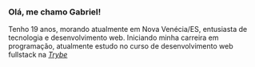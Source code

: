 ### Olá, me chamo Gabriel!


Tenho 19 anos, morando atualmente em Nova Venécia/ES,
entusiasta de tecnologia e desenvolvimento web. 
Iniciando minha carreira em programação, 
atualmente estudo no curso de desenvolvimento web fullstack na _[Trybe](https://www.betrybe.com/)_

